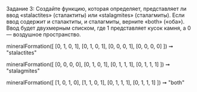 Задание 3:
Создайте функцию, которая определяет, представляет ли ввод «stalactites» (сталактиты) или «stalagmites» (сталагмиты).
Если ввод содержит и сталактиты, и сталагмиты, верните «both» («оба»).
Ввод будет двухмерным списком, где 1 представляет кусок камня, а 0 — воздушное пространство.

mineralFormation([
  [0, 1, 0, 1],
  [0, 1, 0, 1],
  [0, 0, 0, 1],
  [0, 0, 0, 0]
]) ➞ "stalactites"

mineralFormation([
  [0, 0, 0, 0],
  [0, 1, 0, 1],
  [0, 1, 1, 1],
  [0, 1, 1, 1]
]) ➞ "stalagmites"

mineralFormation([
  [1, 0, 1, 0],
  [1, 1, 0, 1],
  [0, 1, 1, 1],
  [0, 1, 1, 1]
]) ➞ "both"